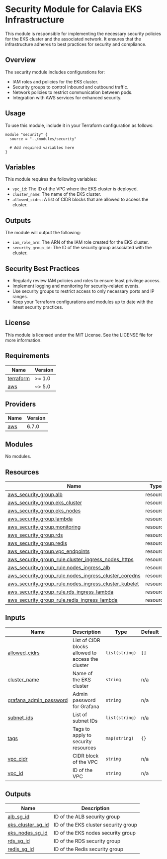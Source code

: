 # Security Module for Calavia EKS Infrastructure

This module is responsible for implementing the necessary security policies for the EKS cluster and the associated network. It ensures that the infrastructure adheres to best practices for security and compliance.

## Overview

The security module includes configurations for:

- IAM roles and policies for the EKS cluster.
- Security groups to control inbound and outbound traffic.
- Network policies to restrict communication between pods.
- Integration with AWS services for enhanced security.

## Usage

To use this module, include it in your Terraform configuration as follows:

```hcl
module "security" {
  source = "../modules/security"

  # Add required variables here
}
```

## Variables

This module requires the following variables:

- `vpc_id`: The ID of the VPC where the EKS cluster is deployed.
- `cluster_name`: The name of the EKS cluster.
- `allowed_cidrs`: A list of CIDR blocks that are allowed to access the cluster.

## Outputs

The module will output the following:

- `iam_role_arn`: The ARN of the IAM role created for the EKS cluster.
- `security_group_id`: The ID of the security group associated with the cluster.

## Security Best Practices

- Regularly review IAM policies and roles to ensure least privilege access.
- Implement logging and monitoring for security-related events.
- Use security groups to restrict access to only necessary ports and IP ranges.
- Keep your Terraform configurations and modules up to date with the latest security practices.

## License

This module is licensed under the MIT License. See the LICENSE file for more information.
<!-- BEGINNING OF PRE-COMMIT-Terraform DOCS HOOK -->
<!-- END OF PRE-COMMIT-Terraform DOCS HOOK -->

<!-- END_TF_DOCS -->
<!-- END OF PRE-COMMIT-Terraform DOCS HOOK -->
<!-- END OF PRE-COMMIT-Terraform DOCS HOOK -->
<!-- END OF PRE-COMMIT-Terraform DOCS HOOK -->
<!-- END OF PRE-COMMIT-Terraform DOCS HOOK -->
<!-- END OF PRE-COMMIT-TERRAFORM DOCS HOOK -->
<!-- BEGINNING OF PRE-COMMIT-TERRAFORM DOCS HOOK -->
## Requirements

| Name | Version |
|------|---------|
| <a name="requirement_terraform"></a> [terraform](#requirement\_terraform) | >= 1.0 |
| <a name="requirement_aws"></a> [aws](#requirement\_aws) | ~> 5.0 |

## Providers

| Name | Version |
|------|---------|
| <a name="provider_aws"></a> [aws](#provider\_aws) | 6.7.0 |

## Modules

No modules.

## Resources

| Name | Type |
|------|------|
| [aws_security_group.alb](https://registry.terraform.io/providers/hashicorp/aws/latest/docs/resources/security_group) | resource |
| [aws_security_group.eks_cluster](https://registry.terraform.io/providers/hashicorp/aws/latest/docs/resources/security_group) | resource |
| [aws_security_group.eks_nodes](https://registry.terraform.io/providers/hashicorp/aws/latest/docs/resources/security_group) | resource |
| [aws_security_group.lambda](https://registry.terraform.io/providers/hashicorp/aws/latest/docs/resources/security_group) | resource |
| [aws_security_group.monitoring](https://registry.terraform.io/providers/hashicorp/aws/latest/docs/resources/security_group) | resource |
| [aws_security_group.rds](https://registry.terraform.io/providers/hashicorp/aws/latest/docs/resources/security_group) | resource |
| [aws_security_group.redis](https://registry.terraform.io/providers/hashicorp/aws/latest/docs/resources/security_group) | resource |
| [aws_security_group.vpc_endpoints](https://registry.terraform.io/providers/hashicorp/aws/latest/docs/resources/security_group) | resource |
| [aws_security_group_rule.cluster_ingress_nodes_https](https://registry.terraform.io/providers/hashicorp/aws/latest/docs/resources/security_group_rule) | resource |
| [aws_security_group_rule.nodes_ingress_alb](https://registry.terraform.io/providers/hashicorp/aws/latest/docs/resources/security_group_rule) | resource |
| [aws_security_group_rule.nodes_ingress_cluster_coredns](https://registry.terraform.io/providers/hashicorp/aws/latest/docs/resources/security_group_rule) | resource |
| [aws_security_group_rule.nodes_ingress_cluster_kubelet](https://registry.terraform.io/providers/hashicorp/aws/latest/docs/resources/security_group_rule) | resource |
| [aws_security_group_rule.rds_ingress_lambda](https://registry.terraform.io/providers/hashicorp/aws/latest/docs/resources/security_group_rule) | resource |
| [aws_security_group_rule.redis_ingress_lambda](https://registry.terraform.io/providers/hashicorp/aws/latest/docs/resources/security_group_rule) | resource |

## Inputs

| Name | Description | Type | Default | Required |
|------|-------------|------|---------|:--------:|
| <a name="input_allowed_cidrs"></a> [allowed\_cidrs](#input\_allowed\_cidrs) | List of CIDR blocks allowed to access the cluster | `list(string)` | `[]` | no |
| <a name="input_cluster_name"></a> [cluster\_name](#input\_cluster\_name) | Name of the EKS cluster | `string` | n/a | yes |
| <a name="input_grafana_admin_password"></a> [grafana\_admin\_password](#input\_grafana\_admin\_password) | Admin password for Grafana | `string` | n/a | yes |
| <a name="input_subnet_ids"></a> [subnet\_ids](#input\_subnet\_ids) | List of subnet IDs | `list(string)` | n/a | yes |
| <a name="input_tags"></a> [tags](#input\_tags) | Tags to apply to security resources | `map(string)` | `{}` | no |
| <a name="input_vpc_cidr"></a> [vpc\_cidr](#input\_vpc\_cidr) | CIDR block of the VPC | `string` | n/a | yes |
| <a name="input_vpc_id"></a> [vpc\_id](#input\_vpc\_id) | ID of the VPC | `string` | n/a | yes |

## Outputs

| Name | Description |
|------|-------------|
| <a name="output_alb_sg_id"></a> [alb\_sg\_id](#output\_alb\_sg\_id) | ID of the ALB security group |
| <a name="output_eks_cluster_sg_id"></a> [eks\_cluster\_sg\_id](#output\_eks\_cluster\_sg\_id) | ID of the EKS cluster security group |
| <a name="output_eks_nodes_sg_id"></a> [eks\_nodes\_sg\_id](#output\_eks\_nodes\_sg\_id) | ID of the EKS nodes security group |
| <a name="output_rds_sg_id"></a> [rds\_sg\_id](#output\_rds\_sg\_id) | ID of the RDS security group |
| <a name="output_redis_sg_id"></a> [redis\_sg\_id](#output\_redis\_sg\_id) | ID of the Redis security group |
<!-- END OF PRE-COMMIT-TERRAFORM DOCS HOOK -->

